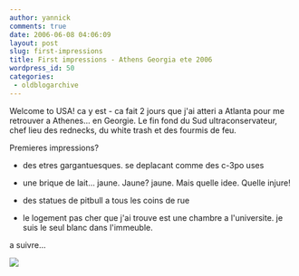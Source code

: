 ```yaml
---
author: yannick
comments: true
date: 2006-06-08 04:06:09
layout: post
slug: first-impressions
title: First impressions - Athens Georgia ete 2006
wordpress_id: 50
categories:
 - oldblogarchive
---
```


Welcome to USA!
ca y est - ca fait 2 jours que j'ai atteri a Atlanta pour me retrouver a Athenes... en Georgie. Le fin fond du Sud ultraconservateur, chef lieu des rednecks, du white trash et des fourmis de feu.

Premieres impressions?



	
  * des etres gargantuesques. se deplacant comme des c-3po uses

	
  * une brique de lait... jaune. Jaune? jaune. Mais quelle idee. Quelle injure!

	
  * des statues de pitbull a tous les coins de rue

	
  * le logement pas cher que j'ai trouve est une chambre a l'universite. je suis le seul blanc dans l'immeuble.


a suivre...


![](http://yannick.poulet.org/wordpress/wp-content/uploads/2006/06/bulldog.jpg)
